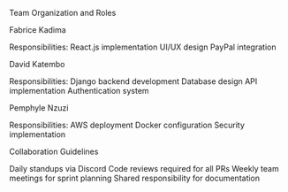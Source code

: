 Team Organization and Roles

Fabrice Kadima

Responsibilities:
   React.js implementation
   UI/UX design
    PayPal integration

David Katembo

Responsibilities:
     Django backend development
     Database design
     API implementation
     Authentication system

Pemphyle Nzuzi

Responsibilities:
      AWS deployment
      Docker configuration
      Security implementation

Collaboration Guidelines

Daily standups via Discord
Code reviews required for all PRs
Weekly team meetings for sprint planning
Shared responsibility for documentation
